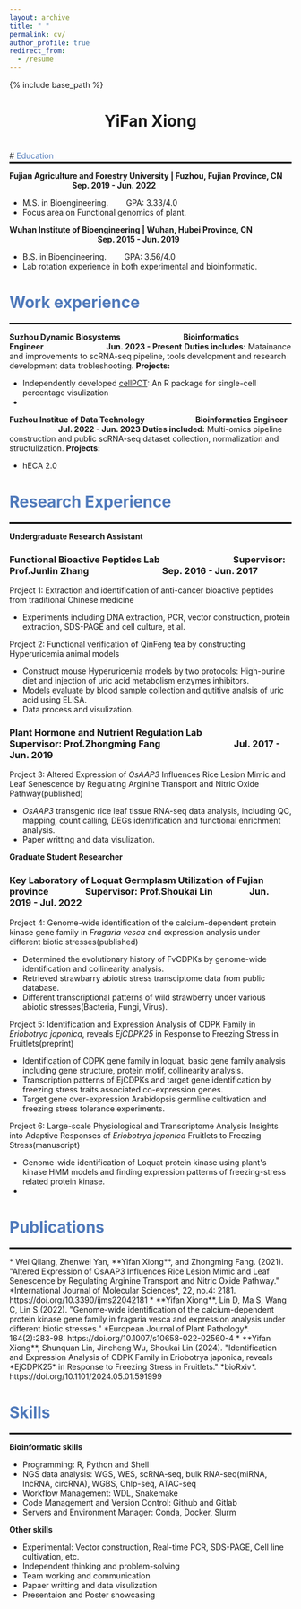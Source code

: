 ```yaml
---
layout: archive
title: " "
permalink: cv/
author_profile: true
redirect_from:
  - /resume
---
```


{% include base_path %}

# <center>YiFan Xiong</center>
<br>
# <span style="color: #507ABB;">Education</span>
<hr style="margin-top: 2px; border: 1px solid black;">  

**Fujian Agriculture and Forestry University | Fuzhou, Fujian Province, CN &emsp;&emsp;&emsp;&emsp;&emsp;&emsp;&emsp;&emsp;Sep. 2019 - Jun. 2022**
  * M.S. in Bioengineering.&emsp;&emsp; GPA: 3.33/4.0
  * Focus area on Functional genomics of plant.

**Wuhan Institute of Bioengineering | Wuhan, Hubei Province, CN &emsp;&emsp;&emsp;&emsp;&emsp;&emsp;&emsp;&emsp;&emsp;&emsp;&emsp;   Sep. 2015 - Jun. 2019**
  * B.S. in Bioengineering.&emsp;&emsp; GPA: 3.56/4.0
  * Lab rotation experience in both experimental and bioinformatic.

# <span style="color: #507ABB;">Work experience</span>
<hr style="margin-top: 2px; border: 1px solid black;">

**Suzhou Dynamic Biosystems&emsp;&emsp;&emsp;&emsp;&emsp;&emsp;&emsp;&emsp;Bioinformatics Engineer&emsp;&emsp;&emsp;&emsp;&emsp;&emsp;&emsp;&emsp;Jun. 2023 - Present**
**Duties includes:** Matainance and improvements to scRNA-seq pipeline, tools development and research development data trobleshooting. 
**Projects:**
 * Independently developed [cellPCT](https://github.com/xyifan97/cellPCT/tree/main): An R package for single-cell percentage visulization
 * 

  
**Fuzhou Institue of Data Technology &emsp;&emsp;&emsp;&emsp;&emsp;&emsp; Bioinformatics Engineer &emsp;&emsp;&emsp;&emsp;&emsp;&emsp;   Jul. 2022 - Jun. 2023**
**Duties included:** Multi-omics pipeline construction and public scRNA-seq dataset collection, normalization and structulization.
**Projects:**
 * hECA 2.0

# <span style="color: #507ABB;">Research Experience</span>
<hr style="margin-top: 2px; border: 1px solid black;">

**Undergraduate Research Assistant**
### Functional Bioactive Peptides Lab&emsp;&emsp;&emsp;&emsp;&emsp;&emsp;&emsp;&emsp;Supervisor: Prof.Junlin Zhang&emsp;&emsp;&emsp;&emsp;&emsp;&emsp;&emsp;&emsp;Sep. 2016 - Jun. 2017 
Project 1: Extraction and identification of anti-cancer bioactive peptides from traditional Chinese medicine
* Experiments including DNA extraction, PCR, vector construction, protein extraction, SDS-PAGE and cell culture, et al.

Project 2: Functional verification of QinFeng tea by constructing Hyperuricemia animal models
* Construct mouse Hyperuricemia models by two protocols: High-purine diet and injection of uric acid metabolism enzymes inhibitors.
* Models evaluate by blood sample collection and qutitive analsis of uric acid using ELISA.
* Data process and visulization.

### Plant Hormone and Nutrient Regulation Lab&emsp;&emsp;&emsp;&emsp;&emsp;&emsp;&emsp;&emsp;Supervisor: Prof.Zhongming Fang&emsp;&emsp;&emsp;&emsp;&emsp;&emsp;&emsp;&emsp;Jul. 2017 - Jun. 2019  
Project 3: Altered Expression of *OsAAP3* Influences Rice Lesion Mimic and Leaf Senescence by Regulating Arginine Transport and Nitric Oxide Pathway(published)
* *OsAAP3* transgenic rice leaf tissue RNA-seq data analysis, including QC, mapping, count calling, DEGs identification and functional enrichment analysis.
* Paper writting and data visulization.

**Graduate Student Researcher**
### Key Laboratory of Loquat Germplasm Utilization of Fujian province&emsp;&emsp;&emsp;&emsp;Supervisor: Prof.Shoukai Lin&emsp;&emsp;&emsp;&emsp;Jun. 2019 - Jul. 2022  
Project 4: Genome-wide identification of the calcium-dependent protein kinase gene family in *Fragaria vesca* and expression analysis under different biotic stresses(published)
* Determined the evolutionary history of FvCDPKs by genome-wide identification and collinearity analysis.
* Retrieved strawbarry abiotic stress transciptome data from public database.
* Different transcriptional patterns of wild strawberry under various abiotic stresses(Bacteria, Fungi, Virus).

Project 5: Identification and Expression Analysis of CDPK Family in *Eriobotrya japonica*, reveals *EjCDPK25* in Response to Freezing Stress in Fruitlets(preprint)
* Identification of CDPK gene family in loquat, basic gene family analysis including gene structure, protein motif, collinearity analysis.
* Transcription patterns of EjCDPKs and target gene identification by freezing stress traits associated co-expression genes.
* Target gene over-expression Arabidopsis germline cultivation and freezing stress tolerance experiments.

Project 6: Large-scale Physiological and Transcriptome Analysis Insights into Adaptive Responses of *Eriobotrya japonica* Fruitlets to Freezing Stress(manuscript)
* Genome-wide identification of Loquat protein kinase using plant's kinase HMM models and finding expression patterns of freezing-stress related protein kinase.
* 

# <span style="color: #507ABB;">Publications</span>
<hr style="margin-top: 2px; border: 1px solid black;">
* Wei Qilang, Zhenwei Yan, **Yifan Xiong**, and Zhongming Fang. (2021). "Altered Expression of OsAAP3 Influences Rice Lesion Mimic and Leaf Senescence by Regulating Arginine Transport and Nitric Oxide Pathway." *International Journal of Molecular Sciences*, 22, no.4: 2181. https://doi.org/10.3390/ijms22042181  
* **Yifan Xiong**, Lin D, Ma S, Wang C, Lin S.(2022). "Genome-wide identification of the calcium-dependent protein kinase gene family in fragaria vesca and expression analysis under different biotic stresses." *European Journal of Plant Pathology*. 164(2):283-98. https://doi.org/10.1007/s10658-022-02560-4
* **Yifan Xiong**, Shunquan Lin, Jincheng Wu, Shoukai Lin (2024). "Identification and Expression Analysis of CDPK Family in Eriobotrya japonica, reveals *EjCDPK25* in Response to Freezing Stress in Fruitlets." *bioRxiv*. https://doi.org/10.1101/2024.05.01.591999

# <span style="color: #507ABB;">Skills</span>
<hr style="margin-top: 2px; border: 1px solid black;">

**Bioinformatic skills**
  * Programming: R, Python and Shell  
  * NGS data analysis: WGS, WES, scRNA-seq, bulk RNA-seq(miRNA, lncRNA, circRNA), WGBS, ChIp-seq, ATAC-seq
  * Workflow Management: WDL, Snakemake
  * Code Management and Version Control: Github and Gitlab
  * Servers and Environment Manager: Conda, Docker, Slurm

**Other skills**
  * Experimental: Vector construction, Real-time PCR, SDS-PAGE, Cell line cultivation, etc.
  * Independent thinking and problem-solving
  * Team working and communication
  * Papaer writting and data visulization
  * Presentaion and Poster showcasing 
